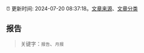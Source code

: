 :alarm_clock: 更新时间: 2024-07-20 08:37:18。[文章来源](/README.md)、[文章分类](/TAGS.md)

## 报告


> 关键字：`报告`、`月报`



